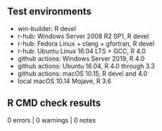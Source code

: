 ## Test environments

* win-builder: R devel
* r-hub: Windows Server 2008 R2 SP1, R devel
* r-hub: Fedora Linux + clang + gfortran, R devel
* r-hub: Ubuntu Linux 16.04 LTS + GCC, R 4.0
* github actions: Windows Server 2019, R 4.0
* github actions: Ubuntu 16.04, R 4.0 through 3.3
* github actions: macOS 10.15, R devel and 4.0
* local macOS 10.14 Mojave, R 3.6

## R CMD check results

0 errors | 0 warnings | 0 notes
